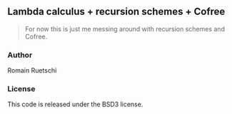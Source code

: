 
## Lambda calculus + recursion schemes + Cofree

> For now this is just me messing around with recursion schemes and Cofree.

### Author

Romain Ruetschi

### License

This code is released under the BSD3 license.

